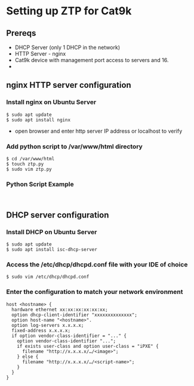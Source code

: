 # Setting up ZTP for Cat9k

## Prereqs 

- DHCP Server (only 1 DHCP in the network)
- HTTP Server - nginx 
- Cat9k device with management port access to servers and 16.
- 


## nginx HTTP server configuration

### Install nginx on Ubuntu Server
```
$ sudo apt update
$ sudo apt install nginx
```
- open browser and enter http server IP address or localhost to verify 

### Add python script to /var/www/html directory

```
$ cd /var/www/html
$ touch ztp.py
$ sudo vim ztp.py
```

### Python Script Example
```


```

## DHCP server configuration

### Install DHCP on Ubuntu Server
```
$ sudo apt update
$ sudo apt install isc-dhcp-server
```
### Access the /etc/dhcp/dhcpd.conf file with your IDE of choice

```
$ sudo vim /etc/dhcp/dhcpd.conf
```

### Enter the configuration to match your network environment

```
host <hostname> {
  hardware ethernet xx:xx:xx:xx:xx:xx;
  option dhcp-client-identifier "xxxxxxxxxxxxxx";
  option host-name "<hostname>".
  option log-servers x.x.x.x;
  fixed-address x.x.x.x;
  if option vendor-class-identifier = "..." {
    option vendor-class-identifier "...";
    if exists user-class and option user-class = "iPXE" {
      filename "http://x.x.x.x/…/<image>";
    } else {
      filename "http://x.x.x.x/…/<script-name>";
    }
  }
}

```
